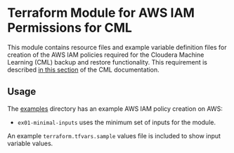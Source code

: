 # Terraform Module for AWS IAM Permissions for CML

This module contains resource files and example variable definition files for creation of the AWS IAM policies required for the Cloudera Machine Learning (CML) backup and restore functionality. This requirement is described [in this section](https://docs.cloudera.com/machine-learning/cloud/workspaces/topics/ml-backup-restore-prerequisites.html) of the CML documentation.

## Usage

The [examples](./examples) directory has an example AWS IAM policy creation on AWS:

* `ex01-minimal-inputs` uses the minimum set of inputs for the module.

An example `terraform.tfvars.sample` values file is included to show input variable values.
